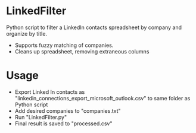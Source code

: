 LinkedFilter
============

Python script to filter a LinkedIn contacts spreadsheet by company and organize by title. 
- Supports fuzzy matching of companies.
- Cleans up spreadsheet, removing extraneous columns

Usage
============
- Export Linked In contacts as "linkedin_connections_export_microsoft_outlook.csv" to same folder as Python script
- Add desired companies to "companies.txt"
- Run "LinkedFilter.py"
- Final result is saved to "processed.csv"
